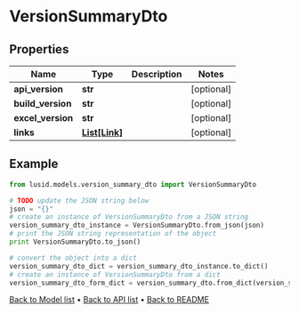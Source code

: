 # VersionSummaryDto


## Properties
Name | Type | Description | Notes
------------ | ------------- | ------------- | -------------
**api_version** | **str** |  | [optional] 
**build_version** | **str** |  | [optional] 
**excel_version** | **str** |  | [optional] 
**links** | [**List[Link]**](Link.md) |  | [optional] 

## Example

```python
from lusid.models.version_summary_dto import VersionSummaryDto

# TODO update the JSON string below
json = "{}"
# create an instance of VersionSummaryDto from a JSON string
version_summary_dto_instance = VersionSummaryDto.from_json(json)
# print the JSON string representation of the object
print VersionSummaryDto.to_json()

# convert the object into a dict
version_summary_dto_dict = version_summary_dto_instance.to_dict()
# create an instance of VersionSummaryDto from a dict
version_summary_dto_form_dict = version_summary_dto.from_dict(version_summary_dto_dict)
```
[Back to Model list](../README.md#documentation-for-models) &#8226; [Back to API list](../README.md#documentation-for-api-endpoints) &#8226; [Back to README](../README.md)


